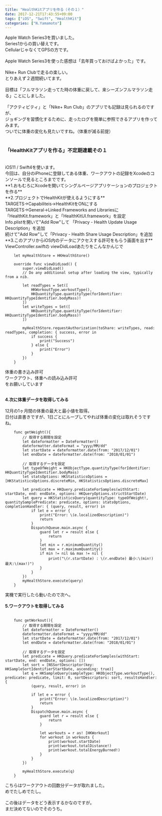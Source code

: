 ```yaml
---
title: "HealthKitアプリを作る（その１）"
date: 2017-12-21T17:43:55+09:00
tags: ["iOS", "Swift", "HealthKit"]
categories: ["N.Yamamoto"]
---
```


Apple Watch Series3を買いました。  
Series1からの買い替えです。  
CellularじゃなくてGPSの方です。  
<br />
Apple Watch Series3を使った感想は「去年買っておけばよかった」です。  
<br />
Nike+ Run Clubで走るの楽しい。  
とりあえず２週間続いてます。  
<br />
目標は「フルマラソン走ってた時の体重に戻して、来シーズンフルマラソン走る」ことにしました。  
<br />
「アクティビティ」と「Nike+ Run Club」のアプリでも記録は見られるのですが、  
ジョギングを習慣化するために、走ったログを簡単に参照できるアプリを作ってみます。  
ついでに体重の変化も見たいですね。（体重が減る前提）  
<br />
### 「HealthKitアプリを作る」不定期連載その１  
<br />
iOS11 / Swift4を使います。  
<br />
今回は、自分のiPhoneに登録してある体重、ワークアウトの記録をXcodeのコンソールで見るところまでです。  
<br />
**1.おもむろにXcodeを開いてシングルページアプリケーションのプロジェクトを作る**  
<br />
**2.プロジェクトでHealthKitが使えるようにする**  
<br />
TARGETS→Capabiliteis→HealthKitをONにする  
<br />
TARGETS→General→Linked Frameworks and Librariesに「HealthKit.framework」と「HealthKitUI.framework」を設定  
<br />
Info.plistを開いて"Add Row"して 「Privacy - Health Update Usage Description」を追加  
<br />
続けて"Add Row"して「Privacy - Health Share Usage Description」を追加  
<br />
**3.このアプリからiOS内のデータにアクセスする許可をもらう画面を出す**  
<br />
ViewController.swiftの viewDidLoadあたりをこんなかんじで

```
    let myHealthStore = HKHealthStore()

    override func viewDidLoad() {
        super.viewDidLoad()
        // Do any additional setup after loading the view, typically from a nib.
        
        let readTypes = Set([
            HKWorkoutType.workoutType(),
            HKQuantityType.quantityType(forIdentifier: HKQuantityTypeIdentifier.bodyMass)!
        ])
        let writeTypes = Set([
            HKQuantityType.quantityType(forIdentifier: HKQuantityTypeIdentifier.bodyMass)!
        ])
        
        myHealthStore.requestAuthorization(toShare: writeTypes, read: readTypes, completion: { success, error in
            if success {
                print("Success")
            } else {
                print("Error")
            }
        })
    }
```

体重の書き込み許可  
ワークアウト、体重への読み込み許可  
をお願いしています  
<br />

**4.次に体重データを取得してみる**  
<br />
12月の1ヶ月間の体重の最大と最小値を取得。  
日付は直書きですが、1日ごとにループしてやれば体重の変化は取れそうですね。  

```
    func getWeight(){
        // 取得する期間を設定
        let dateformatter = DateFormatter()
        dateformatter.dateFormat = "yyyy/MM/dd"
        let startDate = dateformatter.date(from: "2017/12/01")
        let endDate = dateformatter.date(from: "2018/01/01")
        
        // 取得するデータを設定
        let typeOfWeight = HKObjectType.quantityType(forIdentifier: HKQuantityTypeIdentifier.bodyMass)
        let statsOptions: HKStatisticsOptions = [HKStatisticsOptions.discreteMin, HKStatisticsOptions.discreteMax]
        
        let predicate = HKQuery.predicateForSamples(withStart: startDate, end: endDate, options: HKQueryOptions.strictStartDate)
        let query = HKStatisticsQuery(quantityType: typeOfWeight!, quantitySamplePredicate: predicate, options: statsOptions, completionHandler: { (query, result, error) in
            if let e = error {
                print("Error: \(e.localizedDescription)")
                return
            }
            DispatchQueue.main.async {
                guard let r = result else {
                    return
                }
                let min = r.minimumQuantity()
                let max = r.maximumQuantity()
                if min != nil && max != nil {
                    print("\(r.startDate) : \(r.endDate) 最小:\(min!) 最大:\(max!)")
                }
            }
        })
        myHealthStore.execute(query)
    }

```

実機で実行したら動いたので次へ。  
<br />
**5.ワークアウトを取得してみる**  
<br />

```
    func getWorkout(){
        // 取得する期間を設定
        let dateformatter = DateFormatter()
        dateformatter.dateFormat = "yyyy/MM/dd"
        let startDate = dateformatter.date(from: "2017/12/01")
        let endDate = dateformatter.date(from: "2018/01/01")

        // 取得するデータを設定
        let predicate = HKQuery.predicateForSamples(withStart: startDate, end: endDate, options: [])
        let sort = [NSSortDescriptor(key: HKSampleSortIdentifierStartDate, ascending: true)]
        let q = HKSampleQuery(sampleType: HKObjectType.workoutType(), predicate: predicate, limit: 0, sortDescriptors: sort, resultsHandler:{
            (query, result, error) in

            if let e = error {
                print("Error: \(e.localizedDescription)")
                return
            }
            DispatchQueue.main.async {
                guard let r = result else {
                    return
                }
            
                let workouts = r as! [HKWorkout]
                for workout in workouts {
                    print(workout.startDate)
                    print(workout.totalDistance!)
                    print(workout.totalEnergyBurned!)
                }
            }
        })
        
        myHealthStore.execute(q)
    }
```

こちらはワークアウトの回数分データが取れました。  
めでたしめでたし。  
<br />
この後はデータをどう表示するかなのですが。  
まだ決めてないのでそのうち。  
<br />
<br />


